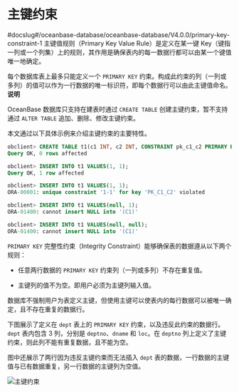 主键约束 
=========================
#docslug#/oceanbase-database/oceanbase-database/V4.0.0/primary-key-constraint-1
主键值规则（Primary Key Value Rule）是定义在某一键 Key（键指一列或一个列集）上的规则，其作用是确保表内的每一数据行都可以由某一个键值唯一地确定。

​每个数据库表上最多只能定义一个 `PRIMARY KEY` 约束。构成此约束的列（一列或多列）的值可以作为一行数据的唯一标识符，即每个数据行可以由此主键值命名。
**说明**



OceanBase 数据库只支持在建表时通过 `CREATE TABLE` 创建主键约束，暂不支持通过 `ALTER TABLE` 追加、删除、修改主键约束。

​本文通过以下具体示例来介绍主键约束的主要特性。

```sql
obclient> CREATE TABLE t1(c1 INT, c2 INT, CONSTRAINT pk_c1_c2 PRIMARY KEY(c1, c2));
Query OK, 0 rows affected

obclient> INSERT INTO t1 VALUES(1, 1);
Query OK, 1 row affected 

obclient> INSERT INTO t1 VALUES(1, 1);
ORA-00001: unique constraint '1-1' for key 'PK_C1_C2' violated

obclient> INSERT INTO t1 VALUES(null, 1);
ORA-01400: cannot insert NULL into '(C1)'

obclient> INSERT INTO t1 VALUES(null, null);
ORA-01400: cannot insert NULL into '(C1)'
```



​`PRIMARY KEY` 完整性约束（Integrity Constraint）能够确保表的数据遵从以下两个规则：

* 任意两行数据的 `PRIMARY KEY` 约束列（一列或多列）不存在重复值。

  

* 主键列的值不为空。即用户必须为主键列输入值。

  




​数据库不强制用户为表定义主键，但使用主键可以使表内的每行数据可以被唯一确定，且不存在重复的数据行。

下图展示了定义在 `dept` 表上的 `PRIMARY KEY` 约束，以及违反此约束的数据行。`dept` 表内包含 3 列，分别是 `deptno`、`dname` 和 `loc`。在 `deptno` 列上定义了主键约束，则此列不能有重复数据，且不能为空。

图中还展示了两行因为违反主键约束而无法插入 `dept` 表的数据，一行数据的主键值与已有数据重复，另一行数据的主键列为空值。

![主键约束](https://help-static-aliyun-doc.aliyuncs.com/assets/img/zh-CN/7853623461/p357489.jpg)
